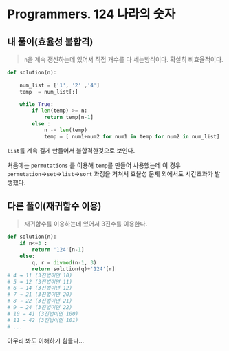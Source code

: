 # Programmers. 124 나라의 숫자



## 내 풀이(효율성 불합격)

>  `n`을 계속 갱신하는데 있어서 직접 개수를 다 세는방식이다. 확실히 비효율적이다.

```python
def solution(n):
    
    num_list = ['1', '2' ,'4']
    temp  = num_list[:]
    
    while True:
        if len(temp) >= n:
            return temp[n-1]
        else :
            n -= len(temp)
            temp = [ num1+num2 for num1 in temp for num2 in num_list]
```

`list`를 계속 길게 만들어서 불합격한것으로 보인다.

 처음에는 `permutations` 를 이용해 `temp`를 만들어 사용했는데 이 경우 `permutation`→`set`→`list`→`sort` 과정을 거쳐서 효율성 문제 외에서도 시간초과가 발생했다.



## 다른 풀이(재귀함수 이용)

> 재귀함수를 이용하는데 있어서 3진수를 이용한다.

```python
def solution(n):
    if n<=3 :
        return '124'[n-1]   
    else:
        q, r = divmod(n-1, 3)
        return solution(q)+'124'[r]
# 4 → 11 (3진법이면 10)
# 5 → 12 (3진법이면 11)
# 6 → 14 (3진법이면 12)
# 7 → 21 (3진법이면 20)
# 8 → 22 (3진법이면 21)
# 9 → 24 (3진법이면 22)
# 10 → 41 (3진법이면 100)
# 11 → 42 (3진법이면 101)
# ...
```

아무리 봐도 이해하기 힘들다...